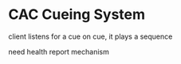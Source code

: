CAC Cueing System
=================


client listens for a cue
on cue, it plays a sequence


need health report mechanism


